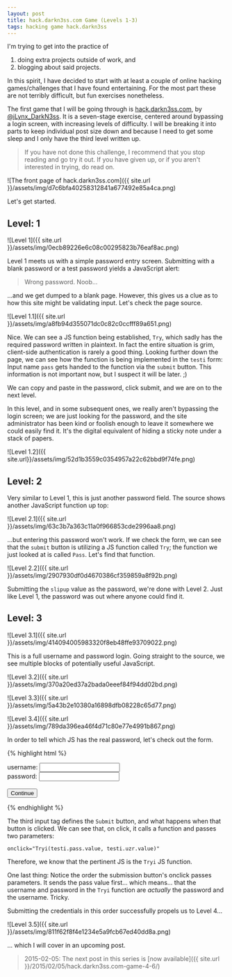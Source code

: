 ```yaml
---
layout: post
title: hack.darkn3ss.com Game (Levels 1-3)
tags: hacking game hack.darkn3ss
---
```


I'm trying to get into the practice of 

1. doing extra projects outside of work, and
2. blogging about said projects. 

In this spirit, I have decided to start with at least a couple of online 
hacking games/challenges that I have found entertaining. For the most part 
these are not terribly difficult, but fun exercises nonetheless. 

The first game that I will be going through is 
[hack.darkn3ss.com](http://hack.darkn3ss.com/), by 
[@jLynx_DarkN3ss](https://twitter.com/jLynx_DarkN3ss). It is a seven-stage 
exercise, centered around bypassing a login screen, with increasing levels of
difficulty. I will be breaking it into parts to keep individual post size down
and because I need to get some sleep and I only have the third level written 
up. 

> If you have not done this challenge, I recommend that you stop reading and 
> go try it out. If you have given up, or if you aren't interested in trying, 
> do read on. 

![The front page of hack.darkn3ss.com]({{ site.url }}/assets/img/d7c6bfa40258312841a677492e85a4ca.png)

Let's get started. 

## Level: 1

![Level 1]({{ site.url }}/assets/img/0ecb89226e6c08c00295823b76eaf8ac.png)

Level 1 meets us with a simple password entry screen. Submitting with a blank 
password or a test password yields a JavaScript alert:

> Wrong password. Noob...

...and we get dumped to a blank page. However, this gives us a clue as to how 
this site might be validating input. Let's check the page source. 

![Level 1.1]({{ site.url }}/assets/img/a8fb94d355071dc0c82c0ccfff89a651.png)

Nice. We can see a JS function being established, `Try`, which sadly has the 
required password written in plaintext. In fact the entire situation is grim, 
client-side authentication is rarely a good thing. Looking further down 
the page, we can see how the function is being implemented in the `testi` form:
Input name `pass` gets handed to the function via the `submit` button. This 
information is not important now, but I suspect it will be later. ;)

We can copy and paste in the password, click submit, and we are on to the next 
level. 

In this level, and in some subsequent ones, we really aren't bypassing the 
login screen; we are just looking for the password, and the site administrator
has been kind or foolish enough to leave it somewhere we could easily find it.
It's the digital equivalent of hiding a sticky note under a stack of papers. 

![Level 1.2]({{ site.url}}/assets/img/52d1b3559c0354957a22c62bbd9f74fe.png)

## Level: 2

Very similar to Level 1, this is just another password field. The source shows
another JavaScript function up top: 

![Level 2.1]({{ site.url }}/assets/img/63c3b7a363c11a0f966853cde2996aa8.png)

...but entering this password won't work. If we check the form, we can see 
that the `submit` button is utilizing a JS function called `Try`; the function
we just looked at is called `Pass`. Let's find that function. 

![Level 2.2]({{ site.url }}/assets/img/2907930df0d4670386cf359859a8f92b.png)

Submitting the `slipup` value as the password, we're done with Level 2. Just 
like Level 1, the password was out where anyone could find it. 

## Level: 3 

![Level 3.1]({{ site.url }}/assets/img/414094005983320f8eb48ffe93709022.png)

This is a full username and password login. Going straight to the source, we 
see multiple blocks of potentially useful JavaScript.

![Level 3.2]({{ site.url }}/assets/img/370a20ed37a2bada0eeef84f94dd02bd.png)

![Level 3.3]({{ site.url }}/assets/img/5a43b2e10380a16898dfb08228c65d77.png)

![Level 3.4]({{ site.url }}/assets/img/789da396ea46f4d71c80e77e4991b867.png)

In order to tell which JS has the real password, let's check out the form. 

{% highlight html %}
<form name="testi">
    username: 
    <input type="text" name="uzr" size="20" class="form-control" onkeydown="if (event.keyCode == 13) document.getElementById('Submit').click()"> <br>
    password: 
    <input type="password" name="pass" size="20" class="form-control" onkeydown="if (event.keyCode == 13) document.getElementById('Submit').click()">
    <br>
    <br>
    <input type="reset" value="Continue" onclick="Tryi(testi.pass.value, testi.uzr.value)" class="btn-danger-filled btn-lg" id="Submit">
</form>
{% endhighlight %}

The third input tag defines the `Submit` button, and what happens when that 
button is clicked. We can see that, on click, it calls a function and passes
two parameters: 

    onclick="Tryi(testi.pass.value, testi.uzr.value)"

Therefore, we know that the pertinent JS is the `Tryi` JS function. 

One last thing: Notice the order the submission button's onclick passes 
parameters. It sends the pass value first... which means... that the username 
and password in the `Tryi` function are *actually* the password and the username.
Tricky. 

Submitting the credentials in this order successfully propels us to Level 4...

![Level 3.5]({{ site.url }}/assets/img/811f62f8f4e1234e5a9fcb67ed40dd8a.png)

... which I will cover in an upcoming post.

> 2015-02-05: The next post in this series is 
> [now available]({{ site.url }}/2015/02/05/hack.darkn3ss.com-game-4-6/)
